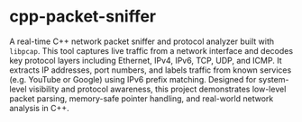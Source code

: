 # cpp-packet-sniffer
A real-time C++ network packet sniffer and protocol analyzer built with `libpcap`. This tool captures live traffic from a network interface and decodes key protocol layers including Ethernet, IPv4, IPv6, TCP, UDP, and ICMP. It extracts IP addresses, port numbers, and labels traffic from known services (e.g. YouTube or Google) using IPv6 prefix matching. Designed for system-level visibility and protocol awareness, this project demonstrates low-level packet parsing, memory-safe pointer handling, and real-world network analysis in C++.
